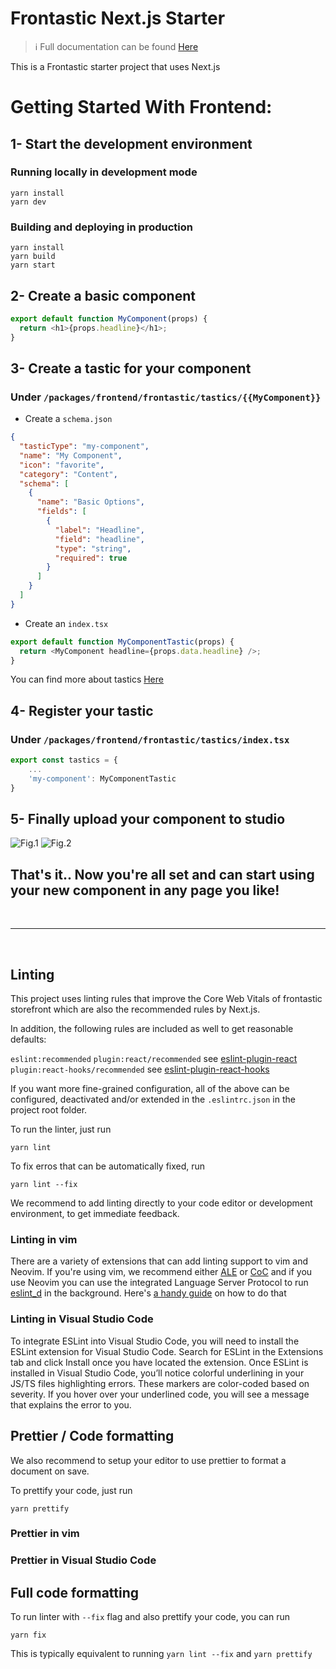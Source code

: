 # Frontastic Next.js Starter

> :information_source: Full documentation can be found [Here](https://docs.frontastic.cloud/docs)

This is a Frontastic starter project that uses Next.js

# Getting Started With Frontend:

## 1- Start the development environment

### Running locally in development mode

```
yarn install
yarn dev
```

### Building and deploying in production

```
yarn install
yarn build
yarn start
```

## 2- Create a basic component

```javascript
export default function MyComponent(props) {
  return <h1>{props.headline}</h1>;
}
```

## 3- Create a tastic for your component

### Under `/packages/frontend/frontastic/tastics/{{MyComponent}}`

- Create a `schema.json`

```json
{
  "tasticType": "my-component",
  "name": "My Component",
  "icon": "favorite",
  "category": "Content",
  "schema": [
    {
      "name": "Basic Options",
      "fields": [
        {
          "label": "Headline",
          "field": "headline",
          "type": "string",
          "required": true
        }
      ]
    }
  ]
}
```

- Create an `index.tsx`

```javascript
export default function MyComponentTastic(props) {
  return <MyComponent headline={props.data.headline} />;
}
```

You can find more about tastics [Here](https://docs.frontastic.cloud/docs/creating-a-frontastic-component)

## 4- Register your tastic

### Under `/packages/frontend/frontastic/tastics/index.tsx`

```javascript
export const tastics = {
    ...
    'my-component': MyComponentTastic
}
```

## 5- Finally upload your component to studio

![Fig.1](https://files.readme.io/37460f8-Components_on_Frontastic_studio_dashboard_staging.png)
![Fig.2](https://files.readme.io/4c30e4d-Click_add_icon_to_add_a_new_component.png)

## That's it.. Now you're all set and can start using your new component in any page you like!

<br />
<hr />
<br />

## Linting

This project uses linting rules that improve the Core Web Vitals of frontastic storefront which are also the recommended rules by Next.js.

In addition, the following
rules are included as well to get reasonable defaults:

`eslint:recommended`
`plugin:react/recommended` see [eslint-plugin-react](https://www.npmjs.com/package/eslint-plugin-react)
`plugin:react-hooks/recommended` see [eslint-plugin-react-hooks](https://www.npmjs.com/package/eslint-plugin-react-hooks)

If you want more fine-grained configuration, all of the above can be configured,
deactivated and/or extended in the `.eslintrc.json` in the project root folder.

To run the linter, just run

```
yarn lint
```

To fix erros that can be automatically fixed, run

```
yarn lint --fix
```

We recommend to add linting directly to your code editor or development environment,
to get immediate feedback.

### Linting in vim

There are a variety of extensions that can add linting support to vim and Neovim.
If you're using vim, we recommend either [ALE](https://github.com/dense-analysis/ale)
or [CoC](https://github.com/neoclide/coc.nvim) and if you use Neovim you can
use the integrated Language Server Protocol to run [eslint_d](https://github.com/mantoni/eslint_d.js/) in the background.
Here's [a handy guide](https://phelipetls.github.io/posts/configuring-eslint-to-work-with-neovim-lsp/) on how to do that

### Linting in Visual Studio Code

To integrate ESLint into Visual Studio Code, you will need to install the ESLint extension for Visual Studio Code. Search for ESLint in the Extensions tab and click Install once you have located the extension.
Once ESLint is installed in Visual Studio Code, you’ll notice colorful underlining in your JS/TS files highlighting errors. These markers are color-coded based on severity. If you hover over your underlined code, you will see a message that explains the error to you.

## Prettier / Code formatting

We also recommend to setup your editor to use prettier to format a document on save.

To prettify your code, just run

```
yarn prettify
```

### Prettier in vim

### Prettier in Visual Studio Code

## Full code formatting

To run linter with `--fix` flag and also prettify your code, you can run

```
yarn fix
```

This is typically equivalent to running `yarn lint --fix` and `yarn prettify` 
